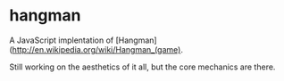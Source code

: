 hangman
=======

A JavaScript implentation of [Hangman](http://en.wikipedia.org/wiki/Hangman_(game).

Still working on the aesthetics of it all, but the core mechanics are there.
